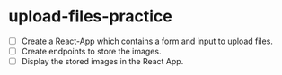 # upload-files-practice

- [ ] Create a React-App which contains a form and input to upload files.
- [ ] Create endpoints to store the images. 
- [ ] Display the stored images in the React App.
